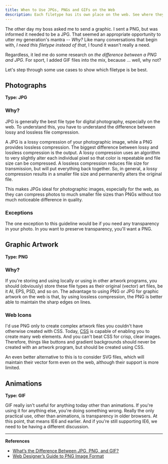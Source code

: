 ```yaml
---
title: When to Use JPGs, PNGs and GIFs on the Web
description: Each filetype has its own place on the web. See where they fit in.
---
```


The other day my boss asked me to send a graphic. I sent a PNG, but was informed it needed to be a JPG. That seemed an appropriate opportunity to utter my generation's mantra -- _Why?_ Like many conversations that begin with, _I need this filetype instead of that_, I found it wasn't really a need.

Regardless, it led me do some research on _the difference between a PNG and JPG_. For sport, I added GIF files into the mix, because ... well, why not?

Let's step through some use cases to show which filetype is be best.

## Photographs

**Type: JPG**

### Why?

JPG is generally the best file type for digital photography, especially on the web. To understand this, you have to understand the difference between lossy and lossless file compression.

A JPG is a lossy compression of your photographic image, while a PNG provides lossless compression. The biggest difference between lossy and lossless compression is the output. A lossy compression uses an algorithm to very slightly alter each individual pixel so that color is repeatable and file size can be compressed. A lossless compression reduces file size for transmission, but will put everything back together. So, in general, a lossy compression results in a smaller file size and permanently alters the original file.

This makes JPGs ideal for photographic images, especially for the web, as they can compress photos to much smaller file sizes than PNGs without too much noticeable difference in quality.

### Exceptions

The one exception to this guideline would be if you need any transparency in your photo. In you want to preserve transparency, you'll want a PNG.

## Graphic Artwork

**Type: PNG**

### Why?

If you're storing and using locally or using in other artwork programs, you should (obviously) store these file types as their original (vector) art files, be it AI, EPS, PSD, and so on. The advantage to using PNG or JPG for graphic artwork on the web is that, by using lossless compression, the PNG is better able to maintain the sharp edges on lines.

### Web Icons

I'd use PNG only to create complex artwork files you couldn't have otherwise created with CSS. Today, [CSS](/wtf-is-css) is capable of enabling you to create many web elements. And you can't beat CSS for crisp, clear images. Therefore, things like buttons and gradient backgrounds should never be created with an artwork program, but should be created using CSS.

An even better alternative to this is to consider SVG files, which will maintain their vector form even on the web, although their support is more limited.

## Animations

**Type: GIF**

GIF really isn't useful for anything today other than animations. If you're using it for anything else, you're doing something wrong. Really the only practical use, other than animations, is transparency in older browsers. At this point, that means IE6 and earlier. And if you're still supporting IE6, we need to be having a different discussion.

---

**References**

- [What’s the Difference Between JPG, PNG, and GIF?](http://www.howtogeek.com/howto/30941/whats-the-difference-between-jpg-png-and-gif/)
- [Web Designer’s Guide to PNG Image Format](http://sixrevisions.com/web_design/web-designers-guide-to-png-image-format/)
